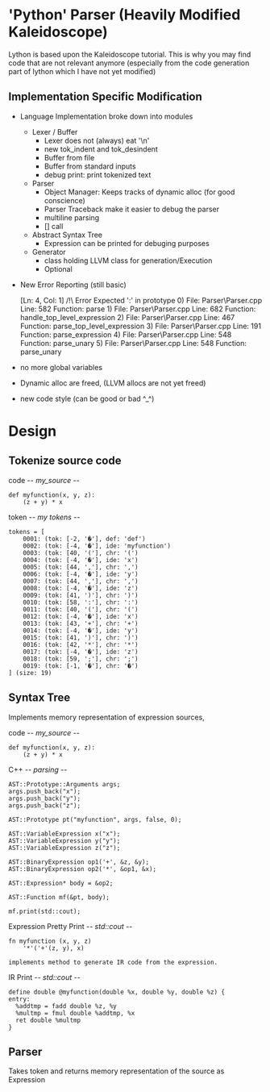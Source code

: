 # 'Python' Parser (Heavily Modified Kaleidoscope)

Lython is based upon the Kaleidoscope tutorial. This is why you may find code
that are not relevant anymore (especially from the code generation part of lython
which I have not yet modified)


## Implementation Specific Modification
* Language Implementation broke down into modules
    * Lexer / Buffer
        * Lexer does not (always) eat '\n' 
		* new tok_indent and tok_desindent
        * Buffer from file
        * Buffer from standard inputs
        * debug print: print tokenized text 
    * Parser
        * Object Manager: Keeps tracks of dynamic alloc (for good conscience)
		* Parser Traceback make it easier to debug the parser
		* multiline parsing
		* [] call
    * Abstract Syntax Tree
        * Expression can be printed for debuging purposes
    * Generator
        * class holding LLVM class for generation/Execution
		* Optional
    
* New Error Reporting (still basic)


    [Ln: 4, Col: 1]      /!\ Error     Expected ':' in prototype 
        0) File: Parser\Parser.cpp Line:  582 Function: parse
        1) File: Parser\Parser.cpp Line:  682 Function:  handle_top_level_expression
        2) File: Parser\Parser.cpp Line:  467 Function:   parse_top_level_expression
        3) File: Parser\Parser.cpp Line:  191 Function:    parse_expression
        4) File: Parser\Parser.cpp Line:  548 Function:     parse_unary
        5) File: Parser\Parser.cpp Line:  548 Function:     parse_unary
    
* no more global variables 
* Dynamic alloc are freed, (LLVM allocs are not yet freed)
* new code style (can be good or bad ^_^)


Design
=======

## Tokenize source code
  
code -*- my_source -*-
    
    def myfunction(x, y, z):
        (z + y) * x
        
token -*- my tokens -*-
    
    tokens = [
        0001: (tok: [-2, '�'], def: 'def')
        0002: (tok: [-4, '�'], ide: 'myfunction')
        0003: (tok: [40, '('], chr: '(')
        0004: (tok: [-4, '�'], ide: 'x')
        0005: (tok: [44, ','], chr: ',')
        0006: (tok: [-4, '�'], ide: 'y')
        0007: (tok: [44, ','], chr: ',')
        0008: (tok: [-4, '�'], ide: 'z')
        0009: (tok: [41, ')'], chr: ')')
        0010: (tok: [58, ':'], chr: ':')
        0011: (tok: [40, '('], chr: '(')
        0012: (tok: [-4, '�'], ide: 'x')
        0013: (tok: [43, '+'], chr: '+')
        0014: (tok: [-4, '�'], ide: 'y')
        0015: (tok: [41, ')'], chr: ')')
        0016: (tok: [42, '*'], chr: '*')
        0017: (tok: [-4, '�'], ide: 'z')
        0018: (tok: [59, ';'], chr: ';')
        0019: (tok: [-1, '�'], chr: '�')
    ] (size: 19)

## Syntax Tree

Implements memory representation of expression sources,
    
code -*- my_source -*-

    def myfunction(x, y, z):
        (z + y) * x
        
C++ -*- parsing -*-

    AST::Prototype::Arguments args;
    args.push_back("x");
    args.push_back("y");
    args.push_back("z");

    AST::Prototype pt("myfunction", args, false, 0);

    AST::VariableExpression x("x");
    AST::VariableExpression y("y");
    AST::VariableExpression z("z");

    AST::BinaryExpression op1('+', &z, &y);
    AST::BinaryExpression op2('*', &op1, &x);

    AST::Expression* body = &op2;

    AST::Function mf(&pt, body);

    mf.print(std::cout);

Expression Pretty Print -*- std::cout -*-

    fn myfunction (x, y, z)
        '*'('+'(z, y), x)
        
    implements method to generate IR code from the expression.
    
IR Print -*- std::cout -*-

    define double @myfunction(double %x, double %y, double %z) {
    entry:
      %addtmp = fadd double %z, %y
      %multmp = fmul double %addtmp, %x
      ret double %multmp
    }


## Parser
    
Takes token and returns memory representation of the source as Expression
   
